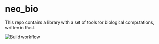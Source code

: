 # neo_bio

This repo contains a library with a set of tools for biological computations, written in Rust.

![Build workflow](https://github.com/mrksrtrs/neo_bio/actions/workflows/rust.yml/badge.svg)